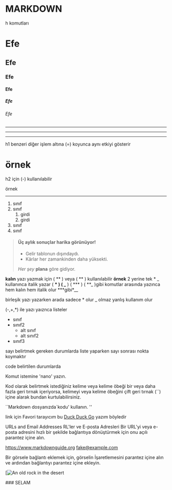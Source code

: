 # MARKDOWN

h komutları

# Efe

## Efe

### Efe

#### Efe

##### Efe

###### Efe

---

---

---

h1 benzeri diğer işlem altına (=) koyunca aynı etkiyi gösterir

# örnek

h2 için (-) kullanılabilir

örnek

---

1.  sınıf
2.  sınıf
    1.  girdi
    2.  girdi
3.  sınıf
4.  sınıf

> #### Üç aylık sonuçlar harika görünüyor!
>
> - Gelir tablonun dışındaydı.
> - Kârlar her zamankinden daha yüksekti.
>
> _Her şey_ **plana** göre gidiyor.

**kalın** yazı yazmak için ( ** ) veya ( ** ) kullanılabilir
**örnek**
2 yerine tek \* \_ kullanınca italik yazar
( **\* ) ( \_** ) ( \*\*\* ) ( **\_ )gibi komutlar arasında yazınca hem kalın hem italik olur \***gibi\*\_\_

birleşik yazı yazarken arada sadece \* olur \_ olmaz yanlış kullanım olur

(-,+,\*) ile yazı yaıznca listeler

- sınıf
- sınıf2
  - alt sınıf
  - alt sınıf2
- sınıf3

sayı belirtmek gereken durumlarda liste yaparken sayı sonrası nokta koymaktır

code belirtilen durumlarda

Komut istemine 'nano' yazın.

Kod olarak belirtmek istediğiniz kelime veya kelime öbeği bir veya daha fazla geri tırnak içeriyorsa, kelimeyi veya kelime öbeğini çift geri tırnak (``) içine alarak bundan kurtulabilirsiniz.

``Markdown dosyanızda`kodu' kullanın. ''

link için
Favori tarayıcım bu [Duck Duck Go](https://duckduckgo.com) yazım böyledir

URLs and Email Addresses
RL'ler ve E-posta Adresleri
Bir URL'yi veya e-posta adresini hızlı bir şekilde bağlantıya dönüştürmek için onu açılı parantez içine alın.

<https://www.markdownguide.org>
<fake@example.com>

Bir görsele bağlantı eklemek için, görselin İşaretlemesini parantez içine alın ve ardından bağlantıyı parantez içine ekleyin.

[![An old rock in the desert](/assets/images/shiprock.jpg "Shiprock, New Mexico by Beau Rogers")

### SELAM
